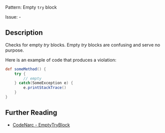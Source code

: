 Pattern: Empty `try` block

Issue: -

## Description

Checks for empty *try* blocks. Empty *try* blocks are confusing and serve no purpose.

Here is an example of code that produces a violation:

``` groovy
def someMethod() {
    try {
        // empty
    } catch(SomeException e) {
        e.printStackTrace()
    }
}
```

## Further Reading

* [CodeNarc - EmptyTryBlock](http://codenarc.sourceforge.net/codenarc-rules-basic.html#EmptyTryBlock)
